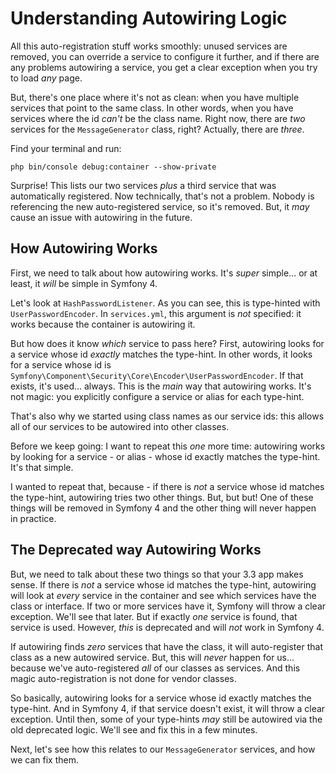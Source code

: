 # Understanding Autowiring Logic

All this auto-registration stuff works smoothly: unused services are removed, you
can override a service to configure it further, and if there are any problems
autowiring a service, you get a clear exception when you try to load *any* page.

But, there's one place where it's not as clean: when you have multiple services
that point to the same class. In other words, when you have services where the id
*can't* be the class name. Right now, there are *two* services for the `MessageGenerator`
class, right? Actually, there are *three*.

Find your terminal and run:

```terminal
php bin/console debug:container --show-private
```

Surprise! This lists our two services *plus* a third service that was automatically
registered. Now technically, that's not a problem. Nobody is referencing the new
auto-registered service, so it's removed. But, it *may* cause an issue with autowiring
in the future.

## How Autowiring Works

First, we need to talk about how autowiring works. It's *super* simple... or at least,
it *will* be simple in Symfony 4.

Let's look at `HashPasswordListener`. As you can see, this is type-hinted with
`UserPasswordEncoder`. In `services.yml`, this argument is *not* specified: it works
because the container is autowiring it.

But how does it know *which* service to pass here? First, autowiring looks for a
service whose id *exactly* matches the type-hint. In other words, it looks for a
service whose id is `Symfony\Component\Security\Core\Encoder\UserPasswordEncoder`.
If that exists, it's used... always. This is the *main* way that autowiring works.
It's not magic: you explicitly configure a service or alias for each type-hint.

That's also why we started using class names as our service ids: this allows all
of our services to be autowired into other classes.

Before we keep going: I want to repeat this *one* more time: autowiring works by
looking for a service - or alias - whose id exactly matches the type-hint. It's
that simple.

I wanted to repeat that, because - if there is *not* a service whose id matches the
type-hint, autowiring tries two other things. But, but but! One of these things
will be removed in Symfony 4 and the other thing will never happen in practice.

## The Deprecated way Autowiring Works

But, we need to talk about these two things so that your 3.3 app makes sense. If
there is *not* a service whose id matches the type-hint, autowiring will look at
*every* service in the container and see which services have the class or interface.
If two or more services have it, Symfony will throw a clear exception. We'll see
that later. But if exactly *one* service is found, that service is used. However,
*this* is deprecated and will *not* work in Symfony 4.

If autowiring finds *zero* services that have the class, it will auto-register that
class as a new autowired service. But, this will *never* happen for us... because
we've auto-registered *all* of our classes as services. And this magic auto-registration
is not done for vendor classes.

So basically, autowiring looks for a service whose id exactly matches the type-hint.
And in Symfony 4, if that service doesn't exist, it will throw a clear exception.
Until then, some of your type-hints *may* still be autowired via the old deprecated
logic. We'll see and fix this in a few minutes.

Next, let's see how this relates to our `MessageGenerator` services, and how we can
fix them.
